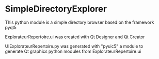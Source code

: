 # SimpleDirectoryExplorer
This python module is a simple directory browser based on the framework pyqt5

ExplorateurRepertoire.ui was created with Qt Designer and Qt Creator

UIExplorateurRepertoire.py was generated with "pyuic5" a module to generate Qt graphics python modules from ExplorateurRepertoire.ui

